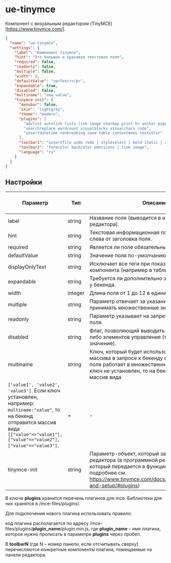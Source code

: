 # ue-tinymce

Компонент с визуальным редактором (TinyMCE)[https://www.tinymce.com/].

```json
{
  "name": "ue-tinymce",
  "settings": {
    "label": "Компонент tinymce",
    "hint": "Это большое и красивое текстовое поле",
    "required": false,
    "readonly": false,
    "multiple": false,
    "width": 8,
    "defaultValue": "<p>Текст</p>",
    "expandable": true,
    "disabled": false,
    "multiname": "new_value",
    "tinymce-init": {
      "menubar": false,
      "skin": "lightgray",
      "theme": "modern",
      "plugins": [
        "advlist autolink lists link image charmap print hr anchor pagebreak",
        "searchreplace wordcount visualblocks visualchars code",
        "insertdatetime nonbreaking save table contextmenu textcolor"
      ],
      "toolbar1": "insertfile undo redo | styleselect | bold italic | alignleft aligncenter alignright alignjustify | bullist numlist outdent indent",
      "toolbar2": "forecolor backcolor emoticons | link image",
      "language": "ru"
    }
  }
}
```

## Настройки

| Параметр | Тип | Описание | Обязательный параметр? | Значение по-умолчанию |
| --- | --- | --- | --- | --- |
| label | string | Название поля (выводится в интерфейсе редактора). | + | - |
| hint | string | Текстовая информационная подсказка, выводимая слева от заголовка поля. | + | - |
| required | string | Является ли поле обязательным для заполнения. | + | - |
| defaultValue | string | Значение поля по-умолчанию. | + | - |
| displayOnlyText | string |  Исключает все теги при показе содержимого компонента (например в таблице). | + | - |
| expandable | string | Требуется ли дополнительно запрашивать это поле у бекенда. | + | - |
| width | integer | Длина поля от 1 до 12 в единицах bootstrap-сетки. | + | - |
| multiple | string | Параметр отвечает за указание возможности поля принимать множественные значения. | + | - |
| readonly | string | Параметр указывает на запрет редактирования поля. | + | - |
| disabled | string | Флаг, позволяющий выводить значение без каких-либо элементов управления (только заголовок и значение). | + | - |
| multiname | string | Ключ, который будет использован для создания массива в запросе к бекенду в том случае, если поле работает в множественном режиме. Если ключ не установлен, то на бекенд отправится массив вида 
`['value1', 'value2', 'value3']`. Если ключ установлен, например: `multiname:"value"`, то на бекенд отправится массив вида `[["value"=>"value1"], ["value"=>"value2"], ["value"=>"value3"]`. | + | - |
| tinymce-init | string | Параметр-объект, который задает конфигурацию редактора (в программной реализации это объект который передается в функцию tinymce.init(), подробнее см. https://www.tinymce.com/docs/configure/integration-and-setup/#plugins) | + | - |
 
В ключе  **plugins** хранится перечень плагинов для mce. Библиотеки для них хранятся в /mce-files/plugins/.

Для подключения нового плагина использовать правило:

код плагина располагается по адресу /mce-files/plugins/**plugin_name**/plugin.min.js, 
где **plugin_name** – имя плагина, которое нужно прописать в параметре **plugins** через пробел.

В **toolbarN** (где N – номер панели, если отсчитывать сверху) перечисляются конкретные компоненты плагина, 
помещаемые на панели редактора. 
